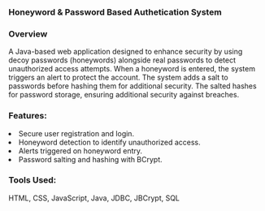 ### Honeyword & Password Based Authetication System
<p>
  <h3> Overview </h3>
    A Java-based web application designed to enhance security by using decoy
    passwords (honeywords) alongside real passwords to detect unauthorized access
    attempts. When a honeyword is entered, the system triggers an alert to protect
    the account. The system adds a salt to passwords before hashing them for additional security. 
    The salted hashes for password storage, ensuring additional security against breaches.
</p>
<p>
<h3>Features:</h3>
<li> Secure user registration and login.</li>
<li> Honeyword detection to identify unauthorized access. </li>
<li>  Alerts triggered on honeyword entry.</li>
<li> Password salting and hashing with BCrypt.</li>   
</p>
<p>
 <h3>Tools Used:</h3>
 HTML, CSS, JavaScript, Java, JDBC, JBCrypt, SQL
</p>
